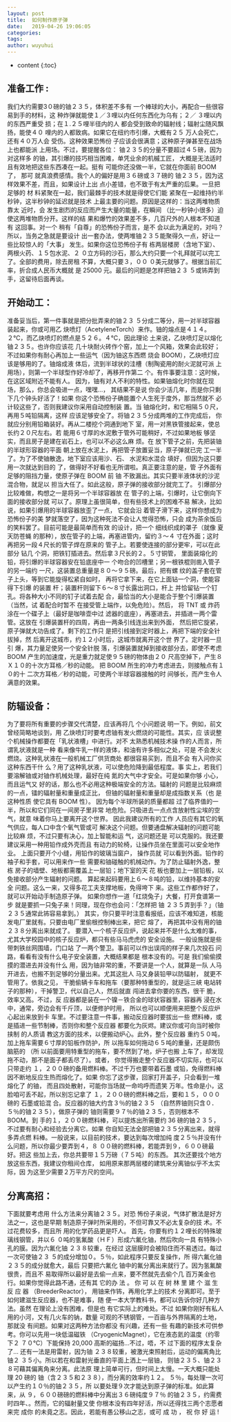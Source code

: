 ```yaml
---
layout: post
title:  如何制作原子弹
date:   2019-04-26 19:06:05
categories: 
tags:
author: wuyuhui
---
```


* content
{:toc}






## 准备工作 :
我们大约需要3０磅的铀２３５，体积差不多有
一个棒球的大小，再配合一些很容易到手的材料，这
种炸弹就能使１／３哩以内任何东西化为乌有；２／
３哩以内的东西严重受 损；在１.２５哩半径内的人
都会受到致命的辐射线；辐射尘随风飘扬，能使４０
哩内的人都致病。如果它在纽约市引爆，大概有２５
万人会死亡，还有４０万人会 受伤。这种效果恐怖份
子应该会很满意；这种原子弹甚至在战场上也都能派
上用场。不过，要提醒各位：
铀２３５的分量不要超过４５磅，因为对这样多
的铀，其引爆的技巧相当困难，单凭业余的机槭工匠，
大概是无法适时且有效地把这些东西凑在一起。挺有
可能你还没做一半，它就在你面前 BOOM 了， 那可
就真浪费感情。我个人的偏好是用３６磅或３７磅的
铀２３５，因为这样效果不差，而且，如果设计上出
点小差错，也不致于有太严重的后果。一旦把足够的
材 料紧聚在一起，我们最棘手的技术就是得使它们能
紧聚在一起维持约半秒钟，这半秒钟的延迟就是技术
上最主要的问题。原因是这样的：当这两堆物质靠太
近时，会 发生剧烈的反应而产生大量的能量，在瞬间
（比一秒钟小很多）迫使这两堆物质分开。这样的结
果和爆竹的效果差不多，几百尺外的人根本不知道有
这回事。对一个 稍有「自尊」的恐怖份子而言，是不
会以此为满足的，对吗？所以，当务之急就是要设计
出一套办法，使两堆铀２３５能聚得久一点，好让一
些比较惊人的「大事」 发生。如果你这位恐怖份子有
栋两层楼房（含地下室）、两根火药、１５包水泥、２
０立方码的沙石，那么大约只要一个礼拜就可以完工
了。全部的费用，除去房租 不算，大概只要３，００
０美元就够了。根据当前汇率，折合成人民币大概就
是 25000 元。最后的问题是怎样把铀２３ ５或钸弄到
手，这留待后面再谈。


## 开始动工：
准备妥当后，第一件事就是把分批弄来的铀２３
５分成二等分，用一对半球容器装起来，你或可用乙
炔喷灯（AcetyleneTorch）来作。铀的熔点是４１４。
２℃，而乙炔喷灯的燃点是５２６。４℃，因此理论
土来说，乙炔喷灯足以熔化铀２３５。也许你应该花
几十块耐火砖作个窑，加上一个风箱，效果会此较好；
不过如果你有耐心再加上一些运气（因为铀这东西燃
烧会 BOOM），乙炔喷灯应该是够用的了。铀熔成液
体后，流到半球状的洼槽（制陶瓷用的耐火泥就可派
上用场），则第一个半球型作好冷却了，再移开作第二
个。有件事要注意：这时候，在这区域附近不能有人。
因为，铀有对人不利的特性。如果铀熔化时你就在现
场，那么，你总会吸进一点，嘿嘿...， 其结果不是说
你会少活几年，而是你只剩下几个钟头好活了！如果
你这个恐怖份子确能置个人生死于度外，那当然就不
必计较这些了，否则我建议你采用自动控制装 置。当
铀熔化时，和它相隔５０尺，再用５吨铅隔离，这样
应该足够安全了。将铀２３５分成两堆的工作完成后，
你就应分别用铅箱装好。再从二楼挖个洞通到地下
室，用一对黑铁管接起来，使总长约２０尺左右。若
能用６寸厚的水泥敷于管外可能稍好，不过如果地板
够坚实，而且房子是建在岩石上，也可以不必这么麻
烦。在 放下管子之前，先把装铀的半球形容器的平面
朝上放在水泥上，再把管子放置妥当，原子弹就已完
工一半了。为了不使铀散逸，地下室应该用沙、石、
水泥和水混合 填好，但因为这只要用一次就达到目的
了，做得好不好看也无所谓啦。真正要注意的是，管
子外面有足够的阻挡力量，使原子弹在 BOOM 前 铀
不致漏出。其实只要半液体状的沙泥混合物，就足以
担当大任了。如此这般，原子弹的接收部分就完工了。
引爆部分比较难做，构想之一是将另一个半球容器放
在 管子的上端，引爆时，让它倒向下面的接收部分就
可以了。原理上虽很简单，但有些技术上的困难不易
解决，比如说，如果引爆用的半球容器放歪了一点，
它就会沿 着管子滑下来，这样你想成为恐怖份子的美
梦就落空了，因为这种死法不会让人觉得恐怖，只会
成为茶余饭后的笑料罢了。目前可能是最简单而有效
的设计，把一个 细线织成的罩子（就像 夏 天防苍蝇
的那种），放在管子的上端，再塞进管内，留约３～４
寸在外面；这时再把另一段４尺长的管子焊在原来的
管子上。若要使连接的部分更牢，可以在此部分 钻几
个洞，把铁钉插进去。然后拿３尺长的２。５寸铜管，
里面装熔化的铅，将引爆的半球容器安在铅底座中一
个吻合的凹槽里；另一根铁棍则凿入管子的另一端约
一尺，这装置总重量是８０～９５磅。最后，把有螺
纹的盖子套在管子上头，等到它能旋得松紧自如时，
再将它拿下来，在它上面钻一个洞，使能容得下引爆
的装置 杆；装置杆则留下６～８寸长露出洞口，杆上
并恰留钻一个钉孔。将各种大小不同的钉子试着去配
合，最恰当的大小是能合于整个引爆装置（当然，试
着配合时暂不 在接受管上端作，以免危险）。然后，
将 TNT 或 炸药涂在一个碟子上（最好是咖啡壶中过
滤器的底座），再塞进去，并插进一两个雷管。这放在
引爆装置杆的四周，再由一两条引线连出来到外面，
然后把它旋紧， 原子弹就大功告成了。剩下的工作只
是把引线接到定时器上，再把下端的安全针拔掉，然
后离开这城市，约１２小时后，这城市就离开这个世
界了。定时器一旦引 爆，其力量足使另一个安全针脱
落，引爆装置就掉到接收部分去，即使不考虑 BOOM
产生的加速度，光是重力就足使９５磅的物体由２０
尺高空掉下，产生８Ｘ１０的十次方耳格／秒的动能。
把 BOOM 所生的冲力考虑进去，则接触点有１０的十
二次方耳格／秒的动能，可使两个半球容器接触的时
间够长，而产生令人满意的效果。

## 防辐设备：
为了要将所有重要的步骤交代清楚，应该再将几
个小问题说 明一下。例如，前文曾经简略地谈到，用
乙炔喷灯时要考虑铀有发火燃烧的可能性。其实，应
该说整个机械操作都要在「乳状液槽」中进行。对不
太熟悉机械技术操 作的人而言，所谓乳状液就是一种
看来像牛乳一样的液体，和油有许多相似之处，可是
不会发火燃烧。这种乳状液在一般机械工厂供货商处
都很容易买到，而且不会 有入问你买这种东西干什
么？用了这种乳状液，可以使危险降到最低程度。事
实上，若我们要溶解铀或对铀作机械处理，最好在纯
氮的大气中才安全。可是如果你够 小心，而且运气又
好的话，那么也不必用这种极端安全的方法。辐射的
问题是比较麻烦的一点，镭的辐射量和重量成正比，
但铀的辐射量和重量却是成指数关系（也 是这种性质
使它具有 BOOM 性）。 因为每个半球所装的质量都超
过了临界值的一半，所以和它们同在一间房子里非常
地危险。只吸进去一点点含放射性尘埃的空气，就意
味着你马上要离开这个世界。 因此我建议所有的工作
人员应有其它的氧气供应，每人口中含个氧气管或可
解决这个问题。但要通盘解决辐射的问题可能比较麻
烦，不过只要有决心，加上智能和运 气，这问题还是
可以克服的。我还要建议采用一种用铅作成外壳而且
有动力的轮椅，让操作员坐在里面可以安全地作业。
上面只要开个小缝，用铅作的玻璃当窗户， 操作员就
可以看到外面。铅作的袖子和手套，可以用来作一些
需要和铀碰触的机械动作。为了防止辐射外逸，整栋
房子的墙壁、地板都需覆盖上一层铅；地下室的天 花
板也要加上一层铅板，以免接收部分产生辐射的问题。
算起来起码要用上６～８吨的铅，以维持基本的安全
问题。这么一来，又得多花工夫支撑地板，免得垮下
来。这些工作都作好了，就可以开始动手制造原子弹。
如果你想作一道「红烧兔子」大餐，打开食谱第一步
就是要抓一只兔子来！同理，现在你也会问：「怎样把
铀 ２３５弄到手？」（铀２３５通常此钸容易拿到。）
其实，你只要平时注意看报纸，应该不难知道，核能
发电厂里就有。只要由电厂里偷根控制棒出来，把它
熔了， 再把其中没有用的铀２３８分离出来就成了。
要潜入一个核子反应炉，说起来并不是什么太难的事，
尤其大学校园中的核子反应炉，都只有些马马虎虎的
安全设施。 一般设施就是些带刺铁丝网围墙，门口站
了一两个警卫。事前可以作出误闯的样子来几次投石
问路，看看有没有什么电子安全装置，大概结果都是
根本没有的。可是 我们偷偷摸摸的潜进去并没有什么
用，因为铀非常的重，不要讲是一个人，就算是一队
人马开进去，也搬不到足够的分量出来。尤其这批人
马又身装铅甲以防辐射， 就更不管用了。依我之见，
干脆偷辆卡车和拖车（要那种特重型的，就是运三峡
电站转子的那种），干掉警卫，代以自己人，然后就直
闯进去拿你要的东西，很干 脆，效率又高。不过，反
应器都是装在一个镍－铁合金的球状容器里，容器再
浸在水中，通常，旁边会有千斤顶，以便修护时用，
所以也可以顺便用来把整个反应炉 心起出来放到卡
车里。不过要注意一件事，搬动反应器时要拔出一些
燃料棒，或是插进一些节制棒，否则你和整个反应器
都要化为灰烬。建议你或可向当时被你挟制 的人质请
教这方面的技术，以便搬动炉心。此外，整个反应器
重约５０吨，加上拖车需要６寸厚的铅板作防护，所
以拖车如何拖动６５吨的重量，还是颇伤脑筋的 （所
以前面要用特重型的拖车，要不然到了地，炉子也搬
上车了，却发现拖不动，那不是面子都丢尽了）。或者，
你觉得搬走整个反应器不切实际，也可以只带走约
１，２００磅的备用燃料棒。不过千万也要带着石墨
或铅，免得燃料棒因不断地反应生热而熔化了。如果
你忘了这步骤，回家打开盖子，只会看到一堆熔化了
的铀， 而且四处散射，可能你当场就一命呜呼而遗笑
万年。性命是小，这脸咱可丢不起，所以别忘记拿了
１，２００磅的燃料棒之后，要和１５，０００磅的
石墨或铅混 合。反应器的铀大约含３％的铀２３５
（自然界铀则只含０．５％的铀２３５），做原子弹的
铀则需要９７％的铀２３５，否则根本不 BOOM。到
手的１，２００磅燃料棒，可以提炼出所需要约 36
磅的铀２３５，不过要有耐心和经验去分离它。如果
你自知无法全部把铀２３５分离出来，就得多弄点燃
料棒。一般说来，以目前的技术，要达到每次增加纯
度２５％并没有什么问题，所以你最少要弄到４，８
００磅的燃料棒，若能弄到９，６００磅最好。把这
些加上去，你总共要带１５万磅（７５吨）的东西。
其次还要找个地方放这些东西，我建议你租间仓库，
如用原来那两层楼的建筑来分离铀似乎不太实际，因
为这至少需要２万平方尺的空间。

## 分离高招：
下面就要考虑用 什么方法来分离铀２３５。对恐
怖份子来说，气体扩散法是好方法之一，这也是早期
制造原子弹时所采用的，不但可靠又不必太复杂的技
术。不过花费较多，而且所 用的化学药品更是吓人。
首先，你要有约１２哩长的特殊玻璃线钢管，并以６
０吨的氢氟酸（ＨＦ）形成六氟化铀，然后吹向一具
有特殊小孔的膜。因为六氟化铀 ２３８较重，在经过
这层膜时会被陷住而不易透过。每过一次可使铀２３
５的成分增加０。５％，如此程序只要反复操作，所
得六氟化铀２３５的成分就愈大，最后 只要把六氟化
铀中的氟分离出来就行了。因为氢氟酸很贵，而且不
易取得所以最好是去偷一点来，要不然就先去偷个几
百万美金也行。如果你觉得此路不通，还有其 它的办
法 。 你 可 以 在 树 林 里 建 个 滋 生 反 应 器
（BreederReactor）， 用铀来作钸，再用化学上的技术
分离即可。至于如何建滋生反应器，也不是难事，随
便一本大学教科书，都可以告诉你好几种方法。虽然
在理论上没有困难，但是也 有它实际上的难处。不过
如果你刚好有私人用的小河，又有几火车的钠，数量
可观的不锈钢管，一百亩与外界隔离的土地，那就没
有间题。如果对这两种方法你都没 有兴趣，还有一些
有趣的新技术可供参考。你可以先用一块低温磁铁
（CryogenicMagnet），它在液态氦的温度（约零下２
７０℃）下能保持 20,000 高斯的磁扬...不过，唔，不
过下面的程序太复杂了... 还有一法是用雷射，因为铀
２３８较重，被激光束照射后，运动的偏离角比铀２
３５小。所以若在和雷射光垂直的平面上洒上一层铀，
则铀２３５、铀２３８可藉其偏离角来分离。此法原
理上简单可行，但时间上太慢。一天大概只能处理 20
磅的 铀（含２３５和２３８），而分离的效率约１２。
５％，每处理一次可以产生约１０％的铀２３５，所
以要处理９次才能达到原子弹的标准。如此算来，从
９，６００磅磅的燃料棒中分离出３６磅纯度９７％
的铀２３５，约需费时四年、。然而，它的辐射量又使
你根本没有四年好活，所以还得找三两个志愿者来完
成你 的未竟之志。因此，若能有愚公移山之志，或可
成 功 ， 祝 你 好 运 !
